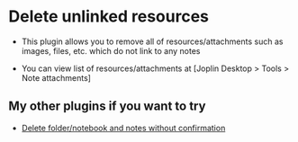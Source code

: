 # Delete unlinked resources

- This plugin allows you to remove all of resources/attachments such as images, files, etc. which do not link to any notes

- You can view list of resources/attachments at [Joplin Desktop > Tools > Note attachments]

## My other plugins if you want to try

- [Delete folder/notebook and notes without confirmation](https://www.npmjs.com/package/joplin-plugin-delete-notes-without-confirmation)
